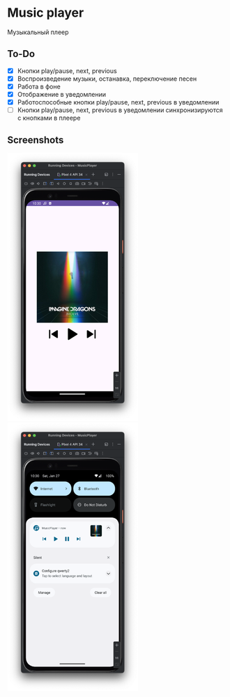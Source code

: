 # Music player
Музыкальный плеер

## To-Do
- [x] Кнопки play/pause, next, previous
- [x] Воспроизведение музыки, останавка, переключение песен
- [x] Работа в фоне
- [x] Отображение в уведомлении
- [x] Работоспособные кнопки play/pause, next, previous в уведомлении
- [ ] Кнопки play/pause, next, previous в уведомлении синхронизируются с кнопками в плеере

## Screenshots

<img src="https://github.com/bogdash/MusicPlayer/blob/dev/Screenshots/1.png" width="300"> <img src="https://github.com/bogdash/MusicPlayer/blob/dev/Screenshots/2.png" width="300">
